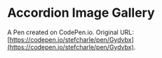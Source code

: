 # Accordion Image Gallery

A Pen created on CodePen.io. Original URL: [https://codepen.io/stefcharle/pen/Gydvbx](https://codepen.io/stefcharle/pen/Gydvbx).

